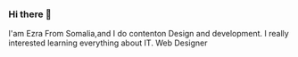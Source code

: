 ### Hi there 👋
I'am Ezra From Somalia,and I do contenton Design and development. 
I really interested learning everything about IT.
Web Designer
